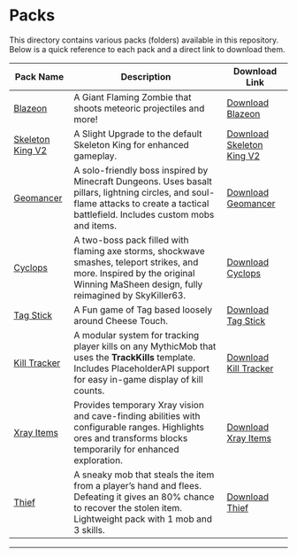 # Packs

This directory contains various packs (folders) available in this repository. Below is a quick reference to each pack and a direct link to download them.

| Pack Name                          | Description                                                                                                                                                                           | Download Link                                                                                                                               |
| ---------------------------------- | ------------------------------------------------------------------------------------------------------------------------------------------------------------------------------------- | ------------------------------------------------------------------------------------------------------------------------------------------- |
| [Blazeon](Blazeon)                 | A Giant Flaming Zombie that shoots meteoric projectiles and more!                                                                                                                     | [Download Blazeon](https://downgit.github.io/#/home?url=https://github.com/SkyKiller6363/Skys-Mobs/new/main/Packs/Blazeon)                  |
| [Skeleton King V2](SkeletonKingV2) | A Slight Upgrade to the default Skeleton King for enhanced gameplay.                                                                                                                  | [Download Skeleton King V2](https://downgit.github.io/#/home?url=https://github.com/SkyKiller6363/Skys-Mobs/tree/main/Packs/SkeletonKingV2) |
| [Geomancer](Geomancer)             | A solo-friendly boss inspired by Minecraft Dungeons. Uses basalt pillars, lightning circles, and soul-flame attacks to create a tactical battlefield. Includes custom mobs and items. | [Download Geomancer](https://downgit.github.io/#/home?url=https://github.com/SkyKiller6363/Skys-Mobs/tree/main/Packs/Geomancer)             |
| [Cyclops](Cyclops)                 | A two-boss pack filled with flaming axe storms, shockwave smashes, teleport strikes, and more. Inspired by the original Winning MaSheen design, fully reimagined by SkyKiller63.      | [Download Cyclops](https://downgit.github.io/#/home?url=https://github.com/SkyKiller6363/Skys-Mobs/tree/main/Packs/Cyclops)                 |
| [Tag Stick](TagStick)              | A Fun game of Tag based loosely around Cheese Touch.                                                                                                                                  | [Download Tag Stick](https://downgit.github.io/#/home?url=https://github.com/SkyKiller6363/Skys-Mobs/tree/main/Packs/TagStick)              |
| [Kill Tracker](KillTracker)        | A modular system for tracking player kills on any MythicMob that uses the **TrackKills** template. Includes PlaceholderAPI support for easy in-game display of kill counts.           | [Download Kill Tracker](https://downgit.github.io/#/home?url=https://github.com/SkyKiller6363/Skys-Mobs/tree/main/Packs/KillTracker)        |
| [Xray Items](Xray)                 | Provides temporary Xray vision and cave-finding abilities with configurable ranges. Highlights ores and transforms blocks temporarily for enhanced exploration.                       | [Download Xray Items](https://downgit.github.io/#/home?url=https://github.com/SkyKiller6363/Skys-Mobs/tree/main/Packs/Xray)                 |
| [Thief](Thief)                     | A sneaky mob that steals the item from a player’s hand and flees. Defeating it gives an 80% chance to recover the stolen item. Lightweight pack with 1 mob and 3 skills.              | [Download Thief](https://downgit.github.io/#/home?url=https://github.com/SkyKiller6363/Skys-Mobs/tree/main/Packs/Thief)                     |

---

